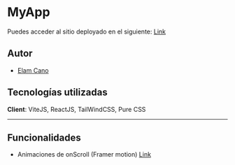 # MyApp

<!-- ![cover](/public/portfolio.webp) -->

Puedes acceder al sitio deployado en el siguiente: [Link](https://elamcano.vercel.app/)

## Autor

- [Elam Cano](https://www.linkedin.com/in/elam-cano-bb0419239/)

## Tecnologías utilizadas

**Client**: ViteJS, ReactJS, TailWindCSS, Pure CSS

---

## Funcionalidades

- Animaciones de onScroll (Framer motion) [Link](https://www.framer.com/motion/?utm_source=motion-readme-docs)
